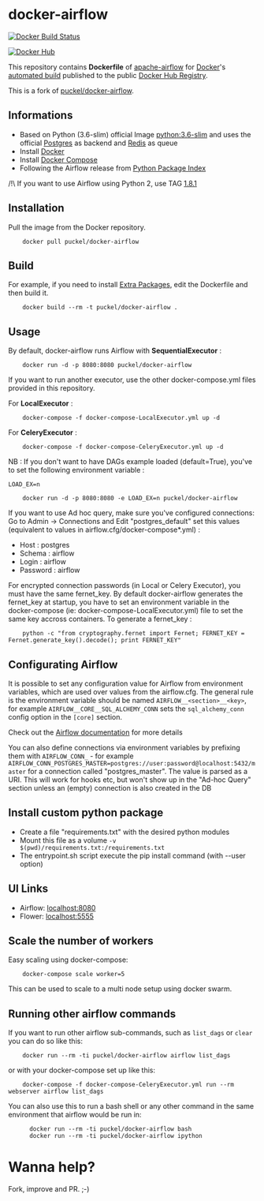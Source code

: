# docker-airflow
[![Docker Build Status](https://img.shields.io/docker/build/neowaylabs/docker-airflow.svg)]()

[![Docker Hub](https://img.shields.io/badge/docker-ready-blue.svg)](https://hub.docker.com/r/neowaylabs/docker-airflow/)

This repository contains **Dockerfile** of [apache-airflow](https://github.com/apache/incubator-airflow) for [Docker](https://www.docker.com/)'s
[automated build](https://hub.docker.com/r/neowaylabs/docker-airflow/) published to the public [Docker Hub Registry](https://registry.hub.docker.com/).

This is a fork of [puckel/docker-airflow](https://github.com/puckel/docker-airflow).

## Informations

* Based on Python (3.6-slim) official Image [python:3.6-slim](https://hub.docker.com/_/python/) and uses the official [Postgres](https://hub.docker.com/_/postgres/) as backend and [Redis](https://hub.docker.com/_/redis/) as queue
* Install [Docker](https://www.docker.com/)
* Install [Docker Compose](https://docs.docker.com/compose/install/)
* Following the Airflow release from [Python Package Index](https://pypi.python.org/pypi/apache-airflow)

/!\ If you want to use Airflow using Python 2, use TAG [1.8.1](https://github.com/puckel/docker-airflow/releases/tag/1.8.1)

## Installation

Pull the image from the Docker repository.

        docker pull puckel/docker-airflow

## Build

For example, if you need to install [Extra Packages](https://pythonhosted.org/airflow/installation.html#extra-package), edit the Dockerfile and then build it.

        docker build --rm -t puckel/docker-airflow .

## Usage

By default, docker-airflow runs Airflow with **SequentialExecutor** :

        docker run -d -p 8080:8080 puckel/docker-airflow

If you want to run another executor, use the other docker-compose.yml files provided in this repository.

For **LocalExecutor** :

        docker-compose -f docker-compose-LocalExecutor.yml up -d

For **CeleryExecutor** :

        docker-compose -f docker-compose-CeleryExecutor.yml up -d

NB : If you don't want to have DAGs example loaded (default=True), you've to set the following environment variable :

`LOAD_EX=n`

        docker run -d -p 8080:8080 -e LOAD_EX=n puckel/docker-airflow

If you want to use Ad hoc query, make sure you've configured connections:
Go to Admin -> Connections and Edit "postgres_default" set this values (equivalent to values in airflow.cfg/docker-compose*.yml) :
- Host : postgres
- Schema : airflow
- Login : airflow
- Password : airflow

For encrypted connection passwords (in Local or Celery Executor), you must have the same fernet_key. By default docker-airflow generates the fernet_key at startup, you have to set an environment variable in the docker-compose (ie: docker-compose-LocalExecutor.yml) file to set the same key accross containers. To generate a fernet_key :

        python -c "from cryptography.fernet import Fernet; FERNET_KEY = Fernet.generate_key().decode(); print FERNET_KEY"

## Configurating Airflow

It is possible to set any configuration value for Airflow from environment variables, which are used over values from the airflow.cfg. The general rule is the environment variable should be named `AIRFLOW__<section>__<key>`, for example `AIRFLOW__CORE__SQL_ALCHEMY_CONN` sets the `sql_alchemy_conn` config option in the `[core]` section.

Check out the [Airflow documentation](http://airflow.readthedocs.io/en/latest/configuration.html?highlight=__CORE__#setting-configuration-options) for more details

You can also define connections via environment variables by prefixing them with `AIRFLOW_CONN_` - for example `AIRFLOW_CONN_POSTGRES_MASTER=postgres://user:password@localhost:5432/master` for a connection called "postgres_master". The value is parsed as a URI. This will work for hooks etc, but won't show up in the "Ad-hoc Query" section unless an (empty) connection is also created in the DB


## Install custom python package

- Create a file "requirements.txt" with the desired python modules
- Mount this file as a volume `-v $(pwd)/requirements.txt:/requirements.txt`
- The entrypoint.sh script execute the pip install command (with --user option)

## UI Links

- Airflow: [localhost:8080](http://localhost:8080/)
- Flower: [localhost:5555](http://localhost:5555/)


## Scale the number of workers

Easy scaling using docker-compose:

        docker-compose scale worker=5

This can be used to scale to a multi node setup using docker swarm.

## Running other airflow commands

If you want to run other airflow sub-commands, such as `list_dags` or `clear` you can do so like this:

        docker run --rm -ti puckel/docker-airflow airflow list_dags

or with your docker-compose set up like this:

        docker-compose -f docker-compose-CeleryExecutor.yml run --rm webserver airflow list_dags

You can also use this to run a bash shell or any other command in the same environment that airflow would be run in:

          docker run --rm -ti puckel/docker-airflow bash
          docker run --rm -ti puckel/docker-airflow ipython

# Wanna help?

Fork, improve and PR. ;-)
